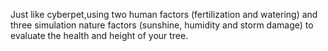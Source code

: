 Just like cyberpet,using two human factors (fertilization and watering) and three simulation nature factors (sunshine, humidity and storm damage) to evaluate the health and height of your tree.
